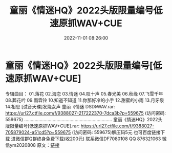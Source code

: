 ﻿---
title: 童丽《情迷HQ》2022头版限量编号低速原抓WAV+CUE
date: 2022-11-01 08:26:00
categories: 新碟专辑、稀有等精品
tags: 华语中文
---
# 童丽《情迷HQ》2022头版限量编号[低速原抓WAV+CUE]

专辑曲目：
01.落花
02.海恋
03.情迷
04.叹十声
05.春光美
06.秋缘
07.飞雪千年
08.葬花吟
09.雨霖铃
10.知道不知道
11.你那好冷的小手
12.甜蜜的小雨
13.月牙泉
14.相思
[试音天碟]发烧女声 童丽《情迷 DSD》WAV.rar: https://url27.ctfile.com/f/9388027-217222370-7dca3b?p=559675
(访问密码: 559675)
....................................................................
童丽《情迷HQ》2022头版限量编号[低速原抓WAV+CUE].rar: https://url27.ctfile.com/f/9388027-705879024-a51cd5?p=559675
(访问密码: 559675)解压码5元
也可百度链接下载
进微信群Q群终身免费下载(收200元)
联系微信DF7080108 QQ 876321063
微信ym2020808
原文：[链接](https://blog.sina.com.cn/s/blog_1647c7e760103104c.html)